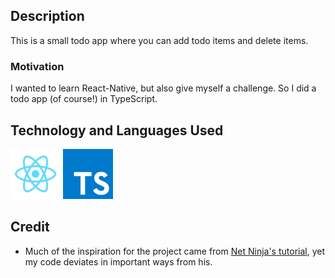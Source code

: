 ## Description
This is a small todo app where you can add todo items and delete items.

### Motivation
I wanted to learn React-Native, but also give myself a challenge. So I did a todo app (of course!) in TypeScript. 

## Technology and Languages Used
<img height="80" src="https://raw.githubusercontent.com/github/explore/80688e429a7d4ef2fca1e82350fe8e3517d3494d/topics/react-native/react-native.png">
<img height="80" src="https://raw.githubusercontent.com/github/explore/80688e429a7d4ef2fca1e82350fe8e3517d3494d/topics/typescript/typescript.png">

## Credit
- Much of the inspiration for the project came from [Net Ninja's tutorial](https://www.youtube.com/watch?v=LH_SoXiu_Hk&list=PL4cUxeGkcC9ixPU-QkScoRBVxtPPzVjrQ&index=11), yet my code deviates in important ways from his.